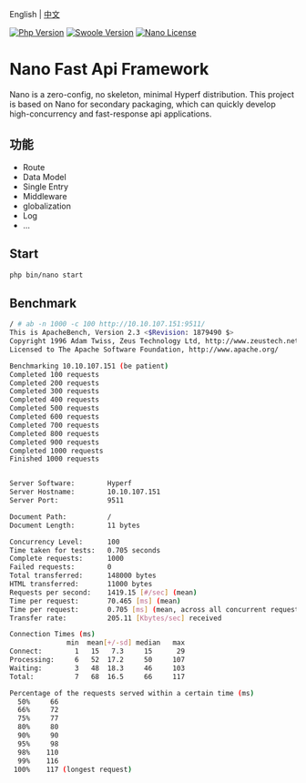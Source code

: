 English | [中文](./README-CN.md)

<p align="left">
  <a href="https://secure.php.net/"><img src="https://img.shields.io/badge/php-%3E=7.3-brightgreen.svg?maxAge=2592000" alt="Php Version"></a>
  <a href="https://github.com/swoole/swoole-src"><img src="https://img.shields.io/badge/swoole-%3E=4.5-brightgreen.svg?maxAge=2592000" alt="Swoole Version"></a>
  <a href="https://github.com/hyperf/nano/blob/master/LICENSE"><img src="https://img.shields.io/github/license/hyperf/nano.svg?maxAge=2592000" alt="Nano License"></a>
</p>

# Nano Fast Api Framework

Nano is a zero-config, no skeleton, minimal Hyperf distribution. This project is based on Nano for secondary packaging, which can quickly develop high-concurrency and fast-response api applications.

## 功能

* Route
* Data Model
* Single Entry
* Middleware
* globalization
* Log
* ...

## Start

```bash
php bin/nano start
```

## Benchmark

```bash
/ # ab -n 1000 -c 100 http://10.10.107.151:9511/
This is ApacheBench, Version 2.3 <$Revision: 1879490 $>
Copyright 1996 Adam Twiss, Zeus Technology Ltd, http://www.zeustech.net/
Licensed to The Apache Software Foundation, http://www.apache.org/

Benchmarking 10.10.107.151 (be patient)
Completed 100 requests
Completed 200 requests
Completed 300 requests
Completed 400 requests
Completed 500 requests
Completed 600 requests
Completed 700 requests
Completed 800 requests
Completed 900 requests
Completed 1000 requests
Finished 1000 requests


Server Software:        Hyperf
Server Hostname:        10.10.107.151
Server Port:            9511

Document Path:          /
Document Length:        11 bytes

Concurrency Level:      100
Time taken for tests:   0.705 seconds
Complete requests:      1000
Failed requests:        0
Total transferred:      148000 bytes
HTML transferred:       11000 bytes
Requests per second:    1419.15 [#/sec] (mean)
Time per request:       70.465 [ms] (mean)
Time per request:       0.705 [ms] (mean, across all concurrent requests)
Transfer rate:          205.11 [Kbytes/sec] received

Connection Times (ms)
              min  mean[+/-sd] median   max
Connect:        1   15   7.3     15      29
Processing:     6   52  17.2     50     107
Waiting:        3   48  18.3     46     103
Total:          7   68  16.5     66     117

Percentage of the requests served within a certain time (ms)
  50%     66
  66%     72
  75%     77
  80%     80
  90%     90
  95%     98
  98%    110
  99%    116
 100%    117 (longest request)
```